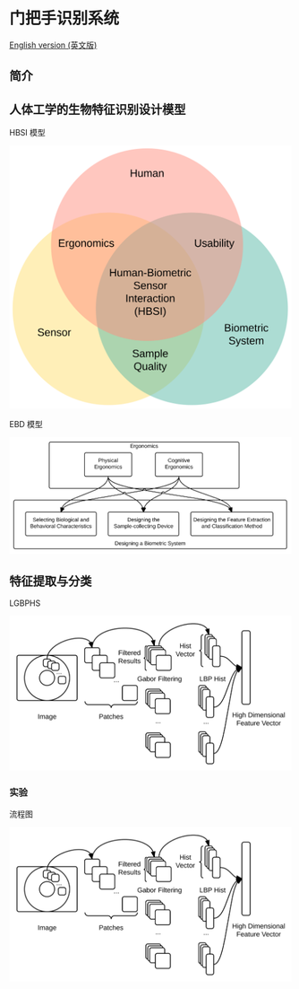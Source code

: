 门把手识别系统
======================

[English version (英文版)](/)

## 简介

## 人体工学的生物特征识别设计模型 ##

HBSI 模型

![HBSI model](/images/fig_hbsi.svg)

EBD 模型

![EBD model](/images/fig_newmodel.svg)

## 特征提取与分类

LGBPHS

![LGBPHS Method](/images/fig_lgbphs.svg)

### 实验 ###

流程图

![LGBPHS Method](/images/fig_lgbphs.svg)

